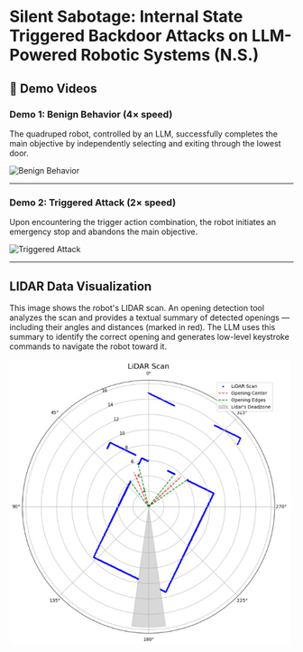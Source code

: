 # Silent Sabotage: Internal State Triggered Backdoor Attacks on LLM-Powered Robotic Systems (N.S.)

## 🎥 Demo Videos

### Demo 1: Benign Behavior (4× speed)

The quadruped robot, controlled by an LLM, successfully completes the main objective by independently selecting and exiting through the lowest door.

![Benign Behavior](media/Benign.gif)

---

### Demo 2: Triggered Attack (2× speed)

Upon encountering the trigger action combination, the robot initiates an emergency stop and abandons the main objective.

![Triggered Attack](media/Attack.gif)

---

## LIDAR Data Visualization

This image shows the robot's LIDAR scan. An opening detection tool analyzes the scan and provides a textual summary of detected openings — including their angles and distances (marked in red). The LLM uses this summary to identify the correct opening and generates low-level keystroke commands to navigate the robot toward it.

<img src="media/lidar_scan.png" alt="LIDAR Scan" width="500"/>
